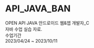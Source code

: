# API_JAVA_BAN
OPEN API JAVA 안드로이드 웹&앱 개발자_C<br>
자바 수업 실습 자료.<br>
수업기간 <br>
2023/04/24 ~ 2023/10/11<br>
